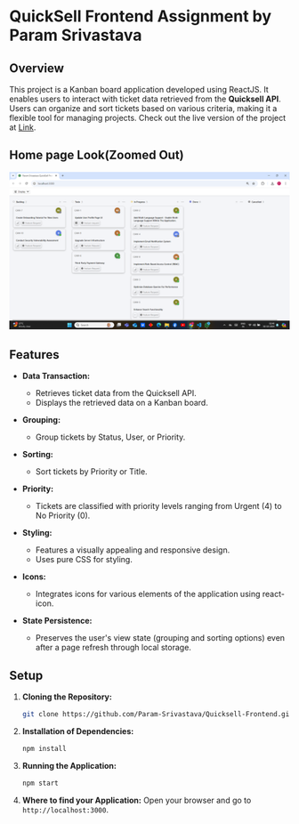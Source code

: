 # QuickSell Frontend Assignment by Param Srivastava

## Overview

This project is a Kanban board application developed using ReactJS. It enables users to interact with ticket data retrieved from the **Quicksell API**. Users can organize and sort tickets based on various criteria, making it a flexible tool for managing projects. Check out the live version of the project at [Link](https://quicksell-frontend-ashen.vercel.app/).

## Home page Look(Zoomed Out)

![Home Page](./public/Homepage.png)

## Features

- **Data Transaction:**

  - Retrieves ticket data from the Quicksell API.
  - Displays the retrieved data on a Kanban board.

- **Grouping:**

  - Group tickets by Status, User, or Priority.

- **Sorting:**

  - Sort tickets by Priority or Title.

- **Priority:**

  - Tickets are classified with priority levels ranging from Urgent (4) to No Priority (0).

- **Styling:**

  - Features a visually appealing and responsive design.
  - Uses pure CSS for styling.

- **Icons:**

  - Integrates icons for various elements of the application using react-icon.

- **State Persistence:**

  - Preserves the user's view state (grouping and sorting options) even after a page refresh through local storage.

## Setup

1. **Cloning the Repository:**

   ```bash
   git clone https://github.com/Param-Srivastava/Quicksell-Frontend.git
   ```

2. **Installation of Dependencies:**

   ```bash
   npm install
   ```

3. **Running the Application:**

   ```bash
   npm start
   ```

4. **Where to find your Application:**
   Open your browser and go to `http://localhost:3000`.
